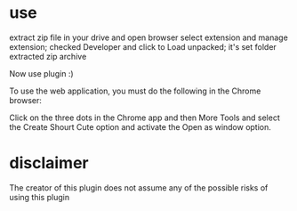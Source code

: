 # use 

extract zip file in your drive and open browser select extension and manage extension; checked Developer and click to Load unpacked; it's set folder extracted zip archive

Now use plugin :)



To use the web application, you must do the following in the Chrome browser:

Click on the three dots in the Chrome app and then More Tools and select the Create Shourt Cute option and activate the Open as window option.



# disclaimer
The creator of this plugin does not assume any of the possible risks of using this plugin